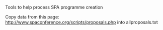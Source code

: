 Tools to help process SPA programme creation

Copy data from this page: http://www.spaconference.org/scripts/proposals.php into allproposals.txt


